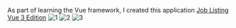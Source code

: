As part of learning the Vue framework, I created this application
<a href="https://job-lisiting-vue3-edition.vercel.app/">Job Listing Vue 3 Edition</a>
![1](https://github.com/DaranDachte/JobLisitingVue3Edition/assets/96144068/6f423d51-fadb-435b-980b-e2e08ea899b1)
![2](https://github.com/DaranDachte/JobLisitingVue3Edition/assets/96144068/6967ebee-ae2f-4bca-be3c-d005fc9cbe56)
![3](https://github.com/DaranDachte/JobLisitingVue3Edition/assets/96144068/361b26e3-6fbd-44c7-88d1-09ee28a1286b)
